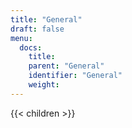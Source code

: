 ```yaml
---
title: "General"
draft: false
menu:
  docs:
    title:
    parent: "General"
    identifier: "General"
    weight:
---
```


{{< children >}}